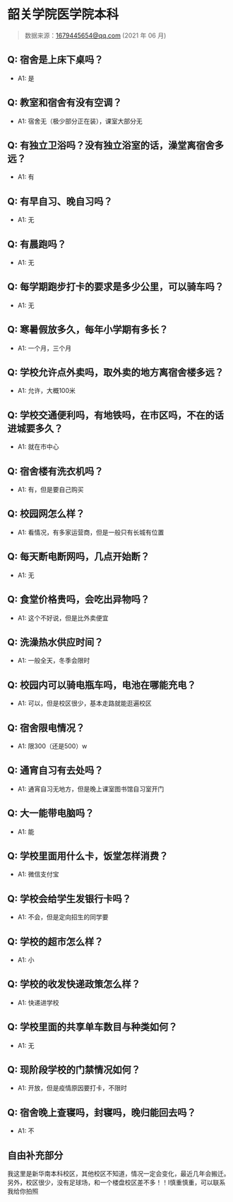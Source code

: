 # 韶关学院医学院本科

> 数据来源：1679445654@qq.com (2021 年 06 月)

## Q: 宿舍是上床下桌吗？

- A1: 是

## Q: 教室和宿舍有没有空调？

- A1: 宿舍无（极少部分正在装），课室大部分无

## Q: 有独立卫浴吗？没有独立浴室的话，澡堂离宿舍多远？

- A1: 有

## Q: 有早自习、晚自习吗？

- A1: 无

## Q: 有晨跑吗？

- A1: 无

## Q: 每学期跑步打卡的要求是多少公里，可以骑车吗？

- A1: 无

## Q: 寒暑假放多久，每年小学期有多长？

- A1: 一个月，三个月

## Q: 学校允许点外卖吗，取外卖的地方离宿舍楼多远？

- A1: 允许，大概100米

## Q: 学校交通便利吗，有地铁吗，在市区吗，不在的话进城要多久？

- A1: 就在市中心

## Q: 宿舍楼有洗衣机吗？

- A1: 有，但是要自己购买

## Q: 校园网怎么样？

- A1: 看情况，有多家运营商，但是一般只有长城有位置

## Q: 每天断电断网吗，几点开始断？

- A1: 无

## Q: 食堂价格贵吗，会吃出异物吗？

- A1: 这个不好说，但是比外卖便宜

## Q: 洗澡热水供应时间？

- A1: 一般全天，冬季会限时

## Q: 校园内可以骑电瓶车吗，电池在哪能充电？

- A1: 可以，但是校区很少，基本走路就能逛遍校区

## Q: 宿舍限电情况？

- A1: 限300（还是500）w

## Q: 通宵自习有去处吗？

- A1: 通宵自习无地方，但是晚上课室图书馆自习室开门

## Q: 大一能带电脑吗？

- A1: 能

## Q: 学校里面用什么卡，饭堂怎样消费？

- A1: 微信支付宝

## Q: 学校会给学生发银行卡吗？

- A1: 不会，但是定向招生的同学要

## Q: 学校的超市怎么样？

- A1: 小

## Q: 学校的收发快递政策怎么样？

- A1: 快递进学校

## Q: 学校里面的共享单车数目与种类如何？

- A1: 无

## Q: 现阶段学校的门禁情况如何？

- A1: 开放，但是疫情原因要打卡，不限时

## Q: 宿舍晚上查寝吗，封寝吗，晚归能回去吗？

- A1: 不

## 自由补充部分

我这里是新华南本科校区，其他校区不知道，情况一定会变化，最近几年会搬迁。另外，校区很少，没有足球场，和一个楼盘校区差不多！！Ⅰ慎重慎重，可以联系我给你拍照